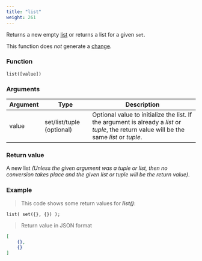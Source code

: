 ```yaml
---
title: "list"
weight: 261
---
```


Returns a new empty [list](../../data-types/list) or returns a list for a given `set`.

This function does *not* generate a [change](../../overview/changes).

### Function

`list([value])`

### Arguments

Argument | Type | Description
-------- | ---- | -----------
value | set/list/tuple (optional) | Optional value to initialize the list. If the argument is already a *list* or *tuple*, the return value will be the same *list* or *tuple*.

### Return value

A new list *(Unless the given argument was a tuple or list, then no conversion takes place and the given list or tuple will be the return value)*.

### Example

> This code shows some return values for ***list()***:

```thingsdb,json_response
list( set({}, {}) );
```

> Return value in JSON format

```json
[
    {},
    {}
]
```
